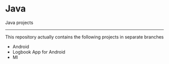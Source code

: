 # Java
Java projects
<hr>

<p>This repository actually contains the following projects in separate branches</p>

<ul>
  <li>Android</li>
  <li>Logbook App for Android</li>
  <li>Ml</li>
</ul>
